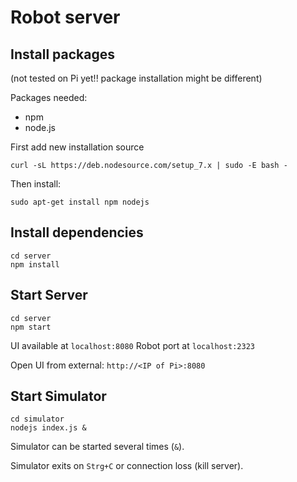 # Robot server

## Install packages

(not tested on Pi yet!! package installation might be different)

Packages needed:

*	npm
* 	node.js

First add new installation source 
```
curl -sL https://deb.nodesource.com/setup_7.x | sudo -E bash -
```

Then install:
```
sudo apt-get install npm nodejs
```

## Install dependencies

```
cd server
npm install
```

## Start Server

```
cd server
npm start
```

UI available at `localhost:8080`
Robot port at `localhost:2323`

Open UI from external: `http://<IP of Pi>:8080`

## Start Simulator

```
cd simulator
nodejs index.js &
```

Simulator can be started several times (`&`).

Simulator exits on `Strg+C` or connection loss (kill server).
